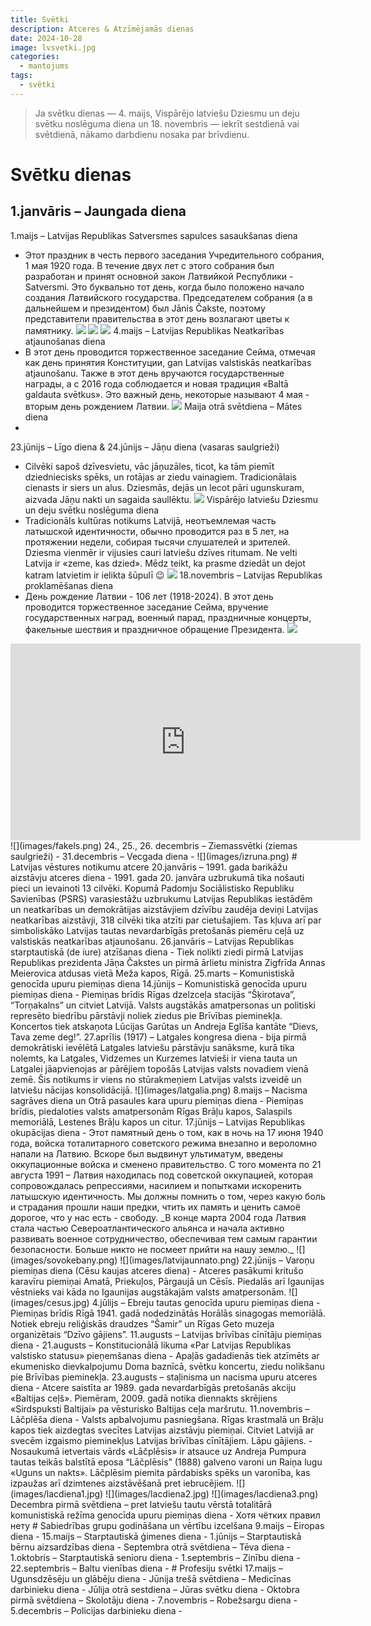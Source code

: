 ```yaml
---
title: Svētki
description: Atceres & Atzīmējamās dienas
date: 2024-10-28
image: lvsvetki.jpg
categories:
  - mantojums
tags:
  - svētki
---
```

> Ja svētku dienas — 4. maijs, Vispārējo latviešu Dziesmu un deju svētku noslēguma diena un 18. novembris — iekrīt sestdienā vai svētdienā, nākamo darbdienu nosaka par brīvdienu.
# Svētku dienas
1.janvāris – Jaungada diena 
- 
1.maijs – Latvijas Republikas Satversmes sapulces sasaukšanas diena
- Этот праздник в честь первого заседания Учредительного собрания, 1 мая 1920 года. В течение двух лет с этого собрания был разработан и принят основной закон Латвийкой Республики - Satversmi. Это буквально тот день, когда было положено начало создания Латвийского государства.
Председателем собрания (а в дальнейшем и президентом) был Jānis Čakste, поэтому представители правительства в этот день возлагают цветы к памятнику.
![](images/JC.png)
![](images/JC2.png)
![](images/sapulcesSasaukšanasDiena.png)
 4.maijs – Latvijas Republikas Neatkarības atjaunošanas diena
- В этот день проводится торжественное заседание Сейма, отмечая как день принятия Конституции, gan Latvijas valstiskās neatkarības atjaunošanu. Также в этот день вручаются государственные награды, а с 2016 года соблюдается и новая традиция «Baltā galdauta svētkus». Это важный день, некоторые называют 4 мая - вторым день рождением Латвии.
![](images/10idejas4maja.png)
Maija otrā svētdiena – Mātes diena
- 
23.jūnijs – Līgo diena & 24.jūnijs – Jāņu diena (vasaras saulgrieži)
- Cilvēki sapoš dzīvesvietu, vāc jāņuzāles, ticot, ka tām piemīt dziedniecisks spēks, un rotājas ar ziedu vainagiem. Tradicionālais cienasts ir siers un alus. Dziesmās, dejās un lecot pāri ugunskuram, aizvada Jāņu nakti un sagaida saullēktu.
![](images/LIGO.png)
Vispārējo latviešu Dziesmu un deju svētku noslēguma diena
- Tradicionāls kultūras notikums Latvijā, неотъемлемая часть латышской идентичности, обычно проводится раз в 5 лет, на протяжении недели, собирая тысячи слушателей и зрителей. Dziesma vienmēr ir vijusies cauri latviešu dzīves ritumam. Ne velti Latvija ir «zeme, kas dzied». Mēdz teikt, ka prasme dziedāt un dejot katram latvietim ir ielikta šūpulī 😉
![](images/vis.png)
  18.novembris – Latvijas Republikas proklamēšanas diena
- День рождение Латвии - 106 лет (1918-2024). В этот день проводится торжественное заседание Сейма, вручение государственных наград, военный парад, праздничные концерты, факельные шествия и праздничное обращение Президента.
![](images/18nov.jpg)
<iframe width="560" height="315" src="https://www.youtube.com/embed/IpsmLNhjLW8?si=5KZ-IofoEwMxb3ez" title="YouTube video player" frameborder="0" allow="accelerometer; autoplay; clipboard-write; encrypted-media; gyroscope; picture-in-picture; web-share" referrerpolicy="strict-origin-when-cross-origin" allowfullscreen></iframe>
![](images/fakels.png)
24., 25., 26. decembris – Ziemassvētki (ziemas saulgrieži)
 - 
31.decembris – Vecgada diena
 - 
![](images/izruna.png)
# Latvijas vēstures notikumu atcere
20.janvāris – 1991. gada barikāžu aizstāvju atceres diena
- 1991. gada 20. janvāra uzbrukumā tika nošauti pieci un ievainoti 13 cilvēki. Kopumā Padomju Sociālistisko Republiku Savienības (PSRS) varasiestāžu uzbrukumu Latvijas Republikas iestādēm un neatkarības un demokrātijas aizstāvjiem dzīvību zaudēja deviņi Latvijas neatkarības aizstāvji, 318 cilvēki tika atzīti par cietušajiem. Tas kļuva arī par simboliskāko Latvijas tautas nevardarbīgās pretošanās piemēru ceļā uz valstiskās neatkarības atjaunošanu.
26.janvāris – Latvijas Republikas starptautiskā (de iure) atzīšanas diena
- Tiek nolikti ziedi pirmā Latvijas Republikas prezidenta Jāņa Čakstes un pirmā ārlietu ministra Zigfrīda Annas Meierovica atdusas vietā Meža kapos, Rīgā.
25.marts – Komunistiskā genocīda upuru piemiņas diena
14.jūnijs – Komunistiskā genocīda upuru piemiņas diena
- Piemiņas brīdis Rīgas dzelzceļa stacijās “Šķirotava”, “Torņakalns” un citviet Latvijā. Valsts augstākās amatpersonas un politiski represēto biedrību pārstāvji noliek ziedus pie Brīvības pieminekļa. Koncertos tiek atskaņota Lūcijas Garūtas un Andreja Eglīša kantāte “Dievs, Tava zeme deg!”.
27.aprīlis (1917) – Latgales kongresa diena
- bija pirmā demokrātiski ievēlētā Latgales latviešu pārstāvju sanāksme, kurā tika nolemts, ka Latgales, Vidzemes un Kurzemes latvieši ir viena tauta un Latgalei jāapvienojas ar pārējiem topošās Latvijas valsts novadiem vienā zemē. Šis notikums ir viens no stūrakmeņiem Latvijas valsts izveidē un latviešu nācijas konsolidācijā.
![](images/latgalia.png)
8.maijs – Nacisma sagrāves diena un Otrā pasaules kara upuru piemiņas diena
- Piemiņas brīdis, piedaloties valsts amatpersonām Rīgas Brāļu kapos, Salaspils memoriālā, Lestenes Brāļu kapos un citur.
17.jūnijs – Latvijas Republikas okupācijas diena
- Этот памятный день о том, как в ночь на 17 июня 1940 года, войска тоталитарного советского режима внезапно и вероломно напали на Латвию. Вскоре был выдвинут ультиматум, введены оккупационные войска и сменено правительство. С того момента по 21 августа 1991 – Латвия находилась под советской оккупацией, которая сопровождалась репрессиями, насилием и попытками искоренить латышскую идентичность. 
  Мы должны помнить о том, через какую боль и страдания прошли наши предки, чтить их  память и ценить самоё дорогое, что у нас есть - свободу.
  _В конце марта 2004 года Латвия стала частью Североатлантического альянса и начала активно развивать военное сотрудничество, обеспечивая тем самым гарантии безопасности. Больше никто не посмеет прийти на нашу землю._
![](images/sovokebany.png)
![](images/latvijaunnato.png)
  22.jūnijs – Varoņu piemiņas diena (Cēsu kaujas atceres diena)
- Atceres pasākumi kritušo karavīru piemiņai Amatā, Priekuļos, Pārgaujā un Cēsīs. Piedalās arī Igaunijas vēstnieks vai kāda no Igaunijas augstākajām valsts amatpersonām.
![](images/cesus.jpg)
  4.jūlijs – Ebreju tautas genocīda upuru piemiņas diena
- Piemiņas brīdis Rīgā 1941. gadā nodedzinātās Horālās sinagogas memoriālā. Notiek ebreju reliģiskās draudzes “Šamir” un Rīgas Geto muzeja organizētais “Dzīvo gājiens”.
11.augusts – Latvijas brīvības cīnītāju piemiņas diena
- 
21.augusts – Konstitucionālā likuma «Par Latvijas Republikas valstisko statusu» pieņemšanas diena
- Apaļās gadadienās tiek atzīmēts ar ekumenisko dievkalpojumu Doma baznīcā, svētku koncertu, ziedu nolikšanu pie Brīvības pieminekļa.
23.augusts – staļinisma un nacisma upuru atceres diena
- Atcere saistīta ar 1989. gada nevardarbīgās pretošanās akciju «Baltijas ceļš». Piemēram, 2009. gadā notika diennakts skrējiens «Sirdspuksti Baltijai» pa vēsturisko Baltijas ceļa maršrutu.
11.novembris – Lāčplēša diena
- Valsts apbalvojumu pasniegšana. Rīgas krastmalā un Brāļu kapos tiek aizdegtas svecītes Latvijas aizstāvju piemiņai. Citviet Latvijā ar svecēm izgaismo pieminekļus Latvijas brīvības cīnītājiem. Lāpu gājiens.
- Nosaukumā ietvertais vārds «Lāčplēsis» ir atsauce uz Andreja Pumpura tautas teikās balstītā eposa “Lāčplēsis” (1888) galveno varoni un Raiņa lugu «Uguns un nakts». Lāčplēsim piemita pārdabisks spēks un varonība, kas izpaužas arī dzimtenes aizstāvēšanā pret iebrucējiem.
![](images/lacdiena1.jpg)
![](images/lacdiena2.jpg)
![](images/lacdiena3.png)
  Decembra pirmā svētdiena – pret latviešu tautu vērstā totalitārā komunistiskā režīma genocīda upuru piemiņas diena
- Хотя чётких правил нету
# Sabiedrības grupu godināšana un vērtību izcelšana
9.maijs – Eiropas diena
- 
15.maijs – Starptautiskā ģimenes diena
- 
1.jūnijs – Starptautiskā bērnu aizsardzības diena
- 
Septembra otrā svētdiena – Tēva diena
- 
1.oktobris – Starptautiskā senioru diena
- 
1.septembris – Zinību diena
- 
22.septembris – Baltu vienības diena
- 
# Profesiju svētki
17.maijs – Ugunsdzēsēju un glābēju diena
- 
Jūnija trešā svētdiena – Medicīnas darbinieku diena
- 
Jūlija otrā sestdiena – Jūras svētku diena
- 
Oktobra pirmā svētdiena – Skolotāju diena
- 
7.novembris – Robežsargu diena
- 
5.decembris – Policijas darbinieku diena
- 

